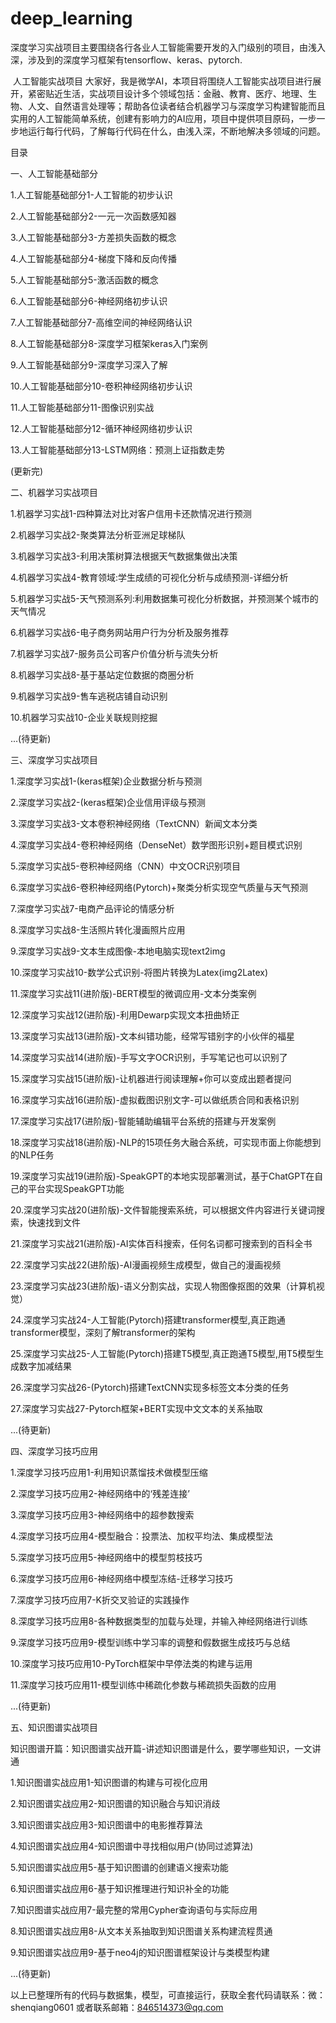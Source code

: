# deep_learning
深度学习实战项目主要围绕各行各业人工智能需要开发的入门级别的项目，由浅入深，涉及到的深度学习框架有tensorflow、keras、pytorch.

​
人工智能实战项目
大家好，我是微学AI，本项目将围绕人工智能实战项目进行展开，紧密贴近生活，实战项目设计多个领域包括：金融、教育、医疗、地理、生物、人文、自然语言处理等；帮助各位读者结合机器学习与深度学习构建智能而且实用的人工智能简单系统，创建有影响力的AI应用，项目中提供项目原码，一步一步地运行每行代码，了解每行代码在什么，由浅入深，不断地解决多领域的问题。

目录

一、人工智能基础部分

1.人工智能基础部分1-人工智能的初步认识

2.人工智能基础部分2-一元一次函数感知器

3.人工智能基础部分3-方差损失函数的概念

4.人工智能基础部分4-梯度下降和反向传播

5.人工智能基础部分5-激活函数的概念

6.人工智能基础部分6-神经网络初步认识

7.人工智能基础部分7-高维空间的神经网络认识

8.人工智能基础部分8-深度学习框架keras入门案例

9.人工智能基础部分9-深度学习深入了解

10.人工智能基础部分10-卷积神经网络初步认识

11.人工智能基础部分11-图像识别实战

12.人工智能基础部分12-循环神经网络初步认识

13.人工智能基础部分13-LSTM网络：预测上证指数走势

(更新完)

二、机器学习实战项目

1.机器学习实战1-四种算法对比对客户信用卡还款情况进行预测

2.机器学习实战2-聚类算法分析亚洲足球梯队

3.机器学习实战3-利用决策树算法根据天气数据集做出决策

4.机器学习实战4-教育领域:学生成绩的可视化分析与成绩预测-详细分析

5.机器学习实战5-天气预测系列:利用数据集可视化分析数据，并预测某个城市的天气情况

6.机器学习实战6-电子商务网站用户行为分析及服务推荐

7.机器学习实战7-服务员公司客户价值分析与流失分析

8.机器学习实战8-基于基站定位数据的商圈分析

9.机器学习实战9-售车逃税店铺自动识别

10.机器学习实战10-企业关联规则挖掘

...(待更新)

三、深度学习实战项目

1.深度学习实战1-(keras框架)企业数据分析与预测

2.深度学习实战2-(keras框架)企业信用评级与预测

3.深度学习实战3-文本卷积神经网络（TextCNN）新闻文本分类

4.深度学习实战4-卷积神经网络（DenseNet）数学图形识别+题目模式识别

5.深度学习实战5-卷积神经网络（CNN）中文OCR识别项目

6.深度学习实战6-卷积神经网络(Pytorch)+聚类分析实现空气质量与天气预测

7.深度学习实战7-电商产品评论的情感分析

8.深度学习实战8-生活照片转化漫画照片应用

9.深度学习实战9-文本生成图像-本地电脑实现text2img

10.深度学习实战10-数学公式识别-将图片转换为Latex(img2Latex)

11.深度学习实战11(进阶版)-BERT模型的微调应用-文本分类案例

12.深度学习实战12(进阶版)-利用Dewarp实现文本扭曲矫正

13.深度学习实战13(进阶版)-文本纠错功能，经常写错别字的小伙伴的福星

14.深度学习实战14(进阶版)-手写文字OCR识别，手写笔记也可以识别了

15.深度学习实战15(进阶版)-让机器进行阅读理解+你可以变成出题者提问

16.深度学习实战16(进阶版)-虚拟截图识别文字-可以做纸质合同和表格识别

17.深度学习实战17(进阶版)-智能辅助编辑平台系统的搭建与开发案例

18.深度学习实战18(进阶版)-NLP的15项任务大融合系统，可实现市面上你能想到的NLP任务

19.深度学习实战19(进阶版)-SpeakGPT的本地实现部署测试，基于ChatGPT在自己的平台实现SpeakGPT功能

20.深度学习实战20(进阶版)-文件智能搜索系统，可以根据文件内容进行关键词搜索，快速找到文件

21.深度学习实战21(进阶版)-AI实体百科搜索，任何名词都可搜索到的百科全书

22.深度学习实战22(进阶版)-AI漫画视频生成模型，做自己的漫画视频

23.深度学习实战23(进阶版)-语义分割实战，实现人物图像抠图的效果（计算机视觉）

24.深度学习实战24-人工智能(Pytorch)搭建transformer模型,真正跑通transformer模型，深刻了解transformer的架构

25.深度学习实战25-人工智能(Pytorch)搭建T5模型,真正跑通T5模型,用T5模型生成数字加减结果

26.深度学习实战26-(Pytorch)搭建TextCNN实现多标签文本分类的任务

27.深度学习实战27-Pytorch框架+BERT实现中文文本的关系抽取

...(待更新)

四、深度学习技巧应用

1.深度学习技巧应用1-利用知识蒸馏技术做模型压缩

2.深度学习技巧应用2-神经网络中的‘残差连接’

3.深度学习技巧应用3-神经网络中的超参数搜索

4.深度学习技巧应用4-模型融合：投票法、加权平均法、集成模型法

5.深度学习技巧应用5-神经网络中的模型剪枝技巧

6.深度学习技巧应用6-神经网络中模型冻结-迁移学习技巧

7.深度学习技巧应用7-K折交叉验证的实践操作

8.深度学习技巧应用8-各种数据类型的加载与处理，并输入神经网络进行训练

9.深度学习技巧应用9-模型训练中学习率的调整和假数据生成技巧与总结

10.深度学习技巧应用10-PyTorch框架中早停法类的构建与运用

11.深度学习技巧应用11-模型训练中稀疏化参数与稀疏损失函数的应用

...(待更新)

五、知识图谱实战项目

知识图谱开篇：知识图谱实战开篇-讲述知识图谱是什么，要学哪些知识，一文讲通

1.知识图谱实战应用1-知识图谱的构建与可视化应用

2.知识图谱实战应用2-知识图谱的知识融合与知识消歧

3.知识图谱实战应用3-知识图谱中的电影推荐算法

4.知识图谱实战应用4-知识图谱中寻找相似用户(协同过滤算法)

5.知识图谱实战应用5-基于知识图谱的创建语义搜索功能

6.知识图谱实战应用6-基于知识推理进行知识补全的功能

7.知识图谱实战应用7-最完整的常用Cypher查询语句与实际应用

8.知识图谱实战应用8-从文本关系抽取到知识图谱关系构建流程贯通

9.知识图谱实战应用9-基于neo4j的知识图谱框架设计与类模型构建

...(待更新)


以上已整理所有的代码与数据集，模型，可直接运行，获取全套代码请联系：微：shenqiang0601
或者联系邮箱：846514373@qq.com


